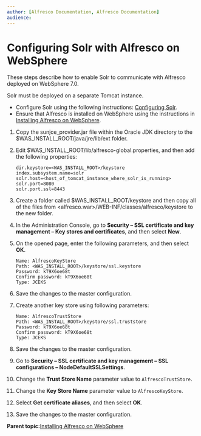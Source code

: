 ```yaml
---
author: [Alfresco Documentation, Alfresco Documentation]
audience: 
---
```


# Configuring Solr with Alfresco on WebSphere

These steps describe how to enable Solr to communicate with Alfresco deployed on WebSphere 7.0.

Solr must be deployed on a separate Tomcat instance.

-   Configure Solr using the following instructions: [Configuring Solr](solr-install-config.md).
-   Ensure that Alfresco is installed on WebSphere using the instructions in [Installing Alfresco on WebSphere](alf-websphere-install.md).

1.  Copy the sunjce\_provider.jar file within the Oracle JDK directory to the $WAS\_INSTALL\_ROOT/java/jre/lib/ext folder.

2.  Edit $WAS\_INSTALL\_ROOT/lib/alfresco-global.properties, and then add the following properties:

    ```
    dir.keystore=<WAS_INSTALL_ROOT>/keystore
    index.subsystem.name=solr
    solr.host=<host_of_tomcat_instance_where_solr_is_running>
    solr.port=8080
    solr.port.ssl=8443  
    ```

3.  Create a folder called $WAS\_INSTALL\_ROOT/keystore and then copy all of the files from <alfresco.war\>/WEB-INF/classes/alfresco/keystore to the new folder.

4.  In the Administration Console, go to **Security – SSL certificate and key management – Key stores and certificates**, and then select **New**.

5.  On the opened page, enter the following parameters, and then select **OK**.

    ```
    Name: AlfrescoKeyStore
    Path: <WAS_INSTALL_ROOT>/keystore/ssl.keystore
    Password: kT9X6oe68t
    Confirm password: kT9X6oe68t
    Type: JCEKS                 
    ```

6.  Save the changes to the master configuration.

7.  Create another key store using following parameters:

    ```
    Name: AlfrescoTrustStore
    Path: <WAS_INSTALL_ROOT>/keystore/ssl.truststore
    Password: kT9X6oe68t
    Confirm password: kT9X6oe68t
    Type: JCEKS  
    ```

8.  Save the changes to the master configuration.

9.  Go to **Security – SSL certificate and key management – SSL configurations – NodeDefaultSSLSettings**.

10. Change the **Trust Store Name** parameter value to `AlfrescoTrustStore`.

11. Change the **Key Store Name** parameter value to `AlfrescoKeyStore`.

12. Select **Get certificate aliases**, and then select **OK**.

13. Save the changes to the master configuration.


**Parent topic:**[Installing Alfresco on WebSphere](../tasks/alf-websphere-install.md)

